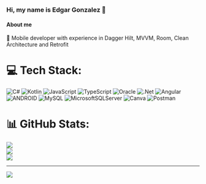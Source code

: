 ### Hi, my name is Edgar Gonzalez 👋

#### About me <br>
📲 Mobile developer with experience in Dagger Hilt, MVVM, Room, Clean Architecture and Retrofit


# 💻 Tech Stack:
![C#](https://img.shields.io/badge/c%23-%23239120.svg?style=for-the-badge&logo=c-sharp&logoColor=white) ![Kotlin](https://img.shields.io/badge/kotlin-%230095D5.svg?style=for-the-badge&logo=kotlin&logoColor=white) ![JavaScript](https://img.shields.io/badge/javascript-%23323330.svg?style=for-the-badge&logo=javascript&logoColor=%23F7DF1E) ![TypeScript](https://img.shields.io/badge/typescript-%23007ACC.svg?style=for-the-badge&logo=typescript&logoColor=white) ![Oracle](https://img.shields.io/badge/Oracle-F80000?style=for-the-badge&logo=oracle&logoColor=white) ![.Net](https://img.shields.io/badge/.NET-5C2D91?style=for-the-badge&logo=.net&logoColor=white) ![Angular](https://img.shields.io/badge/angular-%23DD0031.svg?style=for-the-badge&logo=angular&logoColor=white) ![ANDROID](https://img.shields.io/badge/android-%2320232a.svg?style=for-the-badge&logo=android&logoColor=%a4c639) ![MySQL](https://img.shields.io/badge/mysql-%2300f.svg?style=for-the-badge&logo=mysql&logoColor=white) ![MicrosoftSQLServer](https://img.shields.io/badge/Microsoft%20SQL%20Sever-CC2927?style=for-the-badge&logo=microsoft%20sql%20server&logoColor=white) ![Canva](https://img.shields.io/badge/Canva-%2300C4CC.svg?style=for-the-badge&logo=Canva&logoColor=white) ![Postman](https://img.shields.io/badge/Postman-FF6C37?style=for-the-badge&logo=postman&logoColor=white)
# 📊 GitHub Stats:
![](https://github-readme-stats.vercel.app/api?username=Edgar94Git&theme=dark&hide_border=false&include_all_commits=false&count_private=false)<br/>
![](https://github-readme-streak-stats.herokuapp.com/?user=Edgar94Git&theme=dark&hide_border=false)<br/>
![](https://github-readme-stats.vercel.app/api/top-langs/?username=Edgar94Git&theme=dark&hide_border=false&include_all_commits=false&count_private=false&layout=compact)

---
[![](https://visitcount.itsvg.in/api?id=Edgar94Git&icon=0&color=0)](https://visitcount.itsvg.in)

<!-- Proudly created with GPRM ( https://gprm.itsvg.in ) -->
